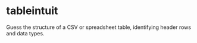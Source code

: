 # tableintuit
Guess the structure of a CSV or spreadsheet table, identifying header rows and data types. 
